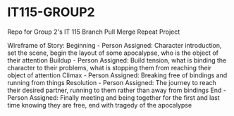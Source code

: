 # IT115-GROUP2
Repo for Group 2's IT 115 Branch Pull Merge Repeat Project

Wireframe of Story:
Beginning - Person Assigned:
Character introduction, set the scene, begin the layout of some apocalypse, who is the object of their attention
Buildup - Person Assigned:
Build tension, what is binding the character to their problems, what is stopping them from reaching their object of attention
Climax - Person Assigned:
Breaking free of bindings and running from things
Resolution - Person Assigned:
The journey to reach their desired partner, running to them rather than away from bindings
End - Person Assigned:
Finally meeting and being together for the first and last time knowing they are free, end with tragedy of the apocalypse
